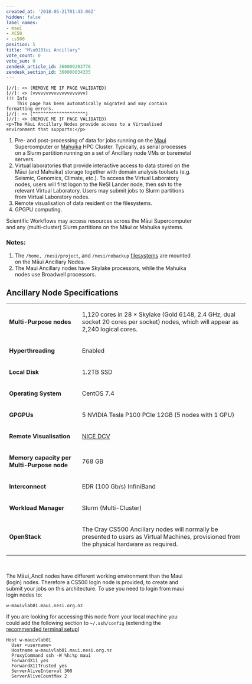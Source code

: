 ```yaml
---
created_at: '2018-05-21T01:43:06Z'
hidden: false
label_names:
- maui
- XC50
- cs500
position: 5
title: "M\u0101ui Ancillary"
vote_count: 0
vote_sum: 0
zendesk_article_id: 360000203776
zendesk_section_id: 360000034335
---
```



    [//]: <> (REMOVE ME IF PAGE VALIDATED)
    [//]: <> (vvvvvvvvvvvvvvvvvvvv)
    !!! Info
        This page has been automatically migrated and may contain formatting errors.
    [//]: <> (^^^^^^^^^^^^^^^^^^^^)
    [//]: <> (REMOVE ME IF PAGE VALIDATED)
    <p>The Māui Ancillary Nodes provide access to a Virtualised environment that supports:</p>
<ol>
<li>Pre- and post-processing of data for jobs running on the <a href="https://support.nesi.org.nz/hc/articles/360000163695">Maui</a> Supercomputer or <a href="https://support.nesi.org.nz/hc/articles/360000163575">Mahuika</a> HPC Cluster. Typically, as serial processes on a Slurm partition running on a set of Ancillary node VMs or baremetal servers.</li>
<li>Virtual laboratories that provide interactive access to data stored on the Māui (and Mahuika) storage together with domain analysis toolsets (e.g. Seismic, Genomics, Climate, etc.). To access the Virtual Laboratory nodes, users will first logon to the NeSI Lander node, then ssh to the relevant Virtual Laboratory. Users may submit jobs to Slurm partitions from Virtual Laboratory nodes.</li>
<li>Remote visualisation of data resident on the filesystems.</li>
<li>GPGPU computing.</li>
</ol>
<p>Scientific Workflows may access resources across the Māui Supercomputer and any (multi-cluster) Slurm partitions on the Māui or Mahuika systems.</p>
<h3>Notes:</h3>
<ol>
<li>The <code>/home, /nesi/project</code>, and <code>/nesi/nobackup</code> <a href="https://support.nesi.org.nz/hc/articles/360000177256">filesystems</a> are mounted on the Māui Ancillary Nodes.</li>
<li>The Maui Ancillary nodes have Skylake processors, while the Mahuika nodes use Broadwell processors.</li>
</ol>
<h2>Ancillary Node Specifications</h2>
<table style="width: 650px;">
<tbody>
<tr>
<td style="width: 182.767px;">
<p><strong>Multi-Purpose nodes</strong></p>
</td>
<td style="width: 444.233px;">
<p>1,120 cores in 28 × Skylake (Gold 6148, 2.4 GHz, dual socket 20 cores per socket) nodes, which will appear as 2,240 logical cores.</p>
</td>
</tr>
<tr>
<td style="width: 182.767px;">
<p><strong>Hyperthreading</strong></p>
</td>
<td style="width: 444.233px;">
<p>Enabled</p>
</td>
</tr>
<tr>
<td style="width: 182.767px;">
<p><strong>Local Disk</strong></p>
</td>
<td style="width: 444.233px;">
<p>1.2TB SSD</p>
</td>
</tr>
<tr>
<td style="width: 182.767px;">
<p><strong>Operating System</strong></p>
</td>
<td style="width: 444.233px;">
<p>CentOS 7.4</p>
</td>
</tr>
<tr>
<td style="width: 182.767px;">
<p><strong>GPGPUs</strong></p>
</td>
<td style="width: 444.233px;">
<p>5 <span class="">NVIDIA Tesla P100 PCIe 12GB</span> (5 nodes with 1 GPU)</p>
</td>
</tr>
<tr>
<td style="width: 182.767px;">
<p><strong>Remote Visualisation</strong></p>
</td>
<td style="width: 444.233px;">
<p><a href="https://www.nice-software.com/products/dcv">NICE DCV</a></p>
</td>
</tr>
<tr>
<td style="width: 182.767px;">
<p><strong>Memory capacity per Multi-Purpose node</strong></p>
</td>
<td style="width: 444.233px;">
<p>768 GB</p>
</td>
</tr>
<tr>
<td style="width: 182.767px;">
<p><strong>Interconnect</strong></p>
</td>
<td style="width: 444.233px;">
<p>EDR (100 Gb/s) InfiniBand</p>
</td>
</tr>
<tr>
<td style="width: 182.767px;">
<p><strong>Workload Manager</strong></p>
</td>
<td style="width: 444.233px;">
<p>Slurm (Multi-Cluster)</p>
</td>
</tr>
<tr>
<td style="width: 182.767px;">
<p><strong>OpenStack</strong></p>
</td>
<td style="width: 444.233px;">
<p>The Cray CS500 Ancillary nodes will normally be presented to users as Virtual Machines, provisioned from the physical hardware as required.</p>
</td>
</tr>
</tbody>
</table>
<p> </p>
<p>The Māui_Ancil nodes have different working environment than the Maui (login) nodes. Therefore a CS500 login node is provided, to create and submit your jobs on this architecture. To use you need to login from maui login nodes to:</p>
<pre><code>w-mauivlab01.maui.nesi.org.nz</code></pre>
<p>If you are looking for accessing this node from your local machine you could add the following section to <code class="nohighlight">~/.ssh/config</code> (extending the <a href="https://support.nesi.org.nz/hc/en-gb/articles/360000625535-Recommended-Terminal-Setup" target="_self">recommended terminal setup</a>)</p>
<pre><code>Host w-mauivlab01 
  User &lt;username&gt; 
  Hostname w-mauivlab01.maui.nesi.org.nz 
  ProxyCommand ssh -W %h:%p maui 
  ForwardX11 yes
  ForwardX11Trusted yes
  ServerAliveInterval 300
  ServerAliveCountMax 2</code></pre>